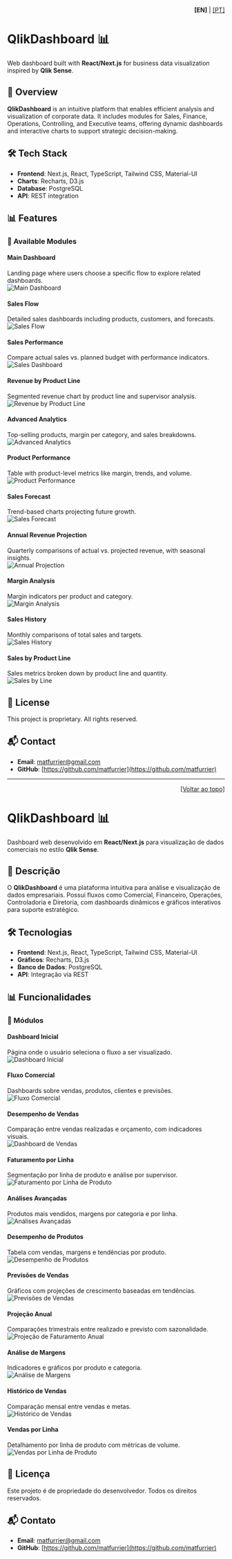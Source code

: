 <p align="right">
  <b>[EN]</b> | <a href="#pt">[PT]</a>
</p>

# QlikDashboard 📊

Web dashboard built with **React/Next.js** for business data visualization inspired by **Qlik Sense**.

## 📖 Overview

**QlikDashboard** is an intuitive platform that enables efficient analysis and visualization of corporate data. It includes modules for Sales, Finance, Operations, Controlling, and Executive teams, offering dynamic dashboards and interactive charts to support strategic decision-making.

## 🛠 Tech Stack

- **Frontend**: Next.js, React, TypeScript, Tailwind CSS, Material-UI  
- **Charts**: Recharts, D3.js  
- **Database**: PostgreSQL  
- **API**: REST integration  

## 📊 Features

### 🌟 Available Modules

#### **Main Dashboard**
Landing page where users choose a specific flow to explore related dashboards.  
![Main Dashboard](https://github.com/user-attachments/assets/ca918687-961b-430c-b236-c5c55f76562e)

#### **Sales Flow**
Detailed sales dashboards including products, customers, and forecasts.  
![Sales Flow](https://github.com/user-attachments/assets/82a9133b-6e7e-4768-bc2d-78bf8ba9b435)

#### **Sales Performance**
Compare actual sales vs. planned budget with performance indicators.  
![Sales Dashboard](https://github.com/user-attachments/assets/bbcc176d-ad65-4a40-ae22-a99bab82d7dd)

#### **Revenue by Product Line**
Segmented revenue chart by product line and supervisor analysis.  
![Revenue by Product Line](https://github.com/user-attachments/assets/1ace6a0b-98e6-4e88-9bc4-6bae585bb54f)

#### **Advanced Analytics**
Top-selling products, margin per category, and sales breakdowns.  
![Advanced Analytics](https://github.com/user-attachments/assets/508f5131-9a1e-424e-b93a-d8fd0653b151)

#### **Product Performance**
Table with product-level metrics like margin, trends, and volume.  
![Product Performance](https://github.com/user-attachments/assets/49ebdc6a-f986-43c6-a990-be5c0fae5466)

#### **Sales Forecast**
Trend-based charts projecting future growth.  
![Sales Forecast](https://github.com/user-attachments/assets/cc4c4202-0243-45e5-a0b2-29e7a81a8f8a)

#### **Annual Revenue Projection**
Quarterly comparisons of actual vs. projected revenue, with seasonal insights.  
![Annual Projection](https://github.com/user-attachments/assets/6c00e1e2-723d-425e-b2fa-0cc62596014b)

#### **Margin Analysis**
Margin indicators per product and category.  
![Margin Analysis](https://github.com/user-attachments/assets/1a381900-fb00-4bc6-8730-7b83a3fbca94)

#### **Sales History**
Monthly comparisons of total sales and targets.  
![Sales History](https://github.com/user-attachments/assets/e1b95fe3-bd3a-4c13-9926-f88e41d26464)

#### **Sales by Product Line**
Sales metrics broken down by product line and quantity.  
![Sales by Line](https://github.com/user-attachments/assets/bc8f0398-1a89-4eb4-aff8-88c6aedde8fb)

## 📜 License

This project is proprietary. All rights reserved.

## 📬 Contact

- **Email**: [matfurrier@gmail.com](mailto:matfurrier@gmail.com)  
- **GitHub**: [https://github.com/matfurrier](https://github.com/matfurrier)

---

<p id="pt"></p>
<p align="right">
  <a href="#">[Voltar ao topo]</a>
</p>

# QlikDashboard 📊

Dashboard web desenvolvido em **React/Next.js** para visualização de dados comerciais no estilo **Qlik Sense**.

## 📖 Descrição

O **QlikDashboard** é uma plataforma intuitiva para análise e visualização de dados empresariais. Possui fluxos como Comercial, Financeiro, Operações, Controladoria e Diretoria, com dashboards dinâmicos e gráficos interativos para suporte estratégico.

## 🛠 Tecnologias

- **Frontend**: Next.js, React, TypeScript, Tailwind CSS, Material-UI  
- **Gráficos**: Recharts, D3.js  
- **Banco de Dados**: PostgreSQL  
- **API**: Integração via REST  

## 📊 Funcionalidades

### 🌟 Módulos

#### **Dashboard Inicial**
Página onde o usuário seleciona o fluxo a ser visualizado.  
![Dashboard Inicial](https://github.com/user-attachments/assets/ca918687-961b-430c-b236-c5c55f76562e)

#### **Fluxo Comercial**
Dashboards sobre vendas, produtos, clientes e previsões.  
![Fluxo Comercial](https://github.com/user-attachments/assets/82a9133b-6e7e-4768-bc2d-78bf8ba9b435)

#### **Desempenho de Vendas**
Comparação entre vendas realizadas e orçamento, com indicadores visuais.  
![Dashboard de Vendas](https://github.com/user-attachments/assets/bbcc176d-ad65-4a40-ae22-a99bab82d7dd)

#### **Faturamento por Linha**
Segmentação por linha de produto e análise por supervisor.  
![Faturamento por Linha de Produto](https://github.com/user-attachments/assets/1ace6a0b-98e6-4e88-9bc4-6bae585bb54f)

#### **Análises Avançadas**
Produtos mais vendidos, margens por categoria e por linha.  
![Análises Avançadas](https://github.com/user-attachments/assets/508f5131-9a1e-424e-b93a-d8fd0653b151)

#### **Desempenho de Produtos**
Tabela com vendas, margens e tendências por produto.  
![Desempenho de Produtos](https://github.com/user-attachments/assets/49ebdc6a-f986-43c6-a990-be5c0fae5466)

#### **Previsões de Vendas**
Gráficos com projeções de crescimento baseadas em tendências.  
![Previsões de Vendas](https://github.com/user-attachments/assets/cc4c4202-0243-45e5-a0b2-29e7a81a8f8a)

#### **Projeção Anual**
Comparações trimestrais entre realizado e previsto com sazonalidade.  
![Projeção de Faturamento Anual](https://github.com/user-attachments/assets/6c00e1e2-723d-425e-b2fa-0cc62596014b)

#### **Análise de Margens**
Indicadores e gráficos por produto e categoria.  
![Análise de Margens](https://github.com/user-attachments/assets/1a381900-fb00-4bc6-8730-7b83a3fbca94)

#### **Histórico de Vendas**
Comparação mensal entre vendas e metas.  
![Histórico de Vendas](https://github.com/user-attachments/assets/e1b95fe3-bd3a-4c13-9926-f88e41d26464)

#### **Vendas por Linha**
Detalhamento por linha de produto com métricas de volume.  
![Vendas por Linha de Produto](https://github.com/user-attachments/assets/bc8f0398-1a89-4eb4-aff8-88c6aedde8fb)

## 📜 Licença

Este projeto é de propriedade do desenvolvedor. Todos os direitos reservados.

## 📬 Contato

- **Email**: [matfurrier@gmail.com](mailto:matfurrier@gmail.com)  
- **GitHub**: [https://github.com/matfurrier](https://github.com/matfurrier)
